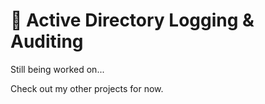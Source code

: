 # 🔐 Active Directory Logging & Auditing

Still being worked on...

Check out my other projects for now.
